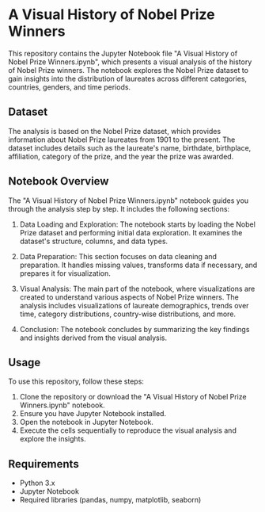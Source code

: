 # A Visual History of Nobel Prize Winners


This repository contains the Jupyter Notebook file "A Visual History of Nobel Prize Winners.ipynb", which presents a visual analysis of the history of Nobel Prize winners. The notebook explores the Nobel Prize dataset to gain insights into the distribution of laureates across different categories, countries, genders, and time periods.

## Dataset
The analysis is based on the Nobel Prize dataset, which provides information about Nobel Prize laureates from 1901 to the present. The dataset includes details such as the laureate's name, birthdate, birthplace, affiliation, category of the prize, and the year the prize was awarded.

## Notebook Overview
The "A Visual History of Nobel Prize Winners.ipynb" notebook guides you through the analysis step by step. It includes the following sections:

1. Data Loading and Exploration: The notebook starts by loading the Nobel Prize dataset and performing initial data exploration. It examines the dataset's structure, columns, and data types.

2. Data Preparation: This section focuses on data cleaning and preparation. It handles missing values, transforms data if necessary, and prepares it for visualization.

3. Visual Analysis: The main part of the notebook, where visualizations are created to understand various aspects of Nobel Prize winners. The analysis includes visualizations of laureate demographics, trends over time, category distributions, country-wise distributions, and more.

4. Conclusion: The notebook concludes by summarizing the key findings and insights derived from the visual analysis.

## Usage
To use this repository, follow these steps:

1. Clone the repository or download the "A Visual History of Nobel Prize Winners.ipynb" notebook.
2. Ensure you have Jupyter Notebook installed.
3. Open the notebook in Jupyter Notebook.
4. Execute the cells sequentially to reproduce the visual analysis and explore the insights.

## Requirements
- Python 3.x
- Jupyter Notebook
- Required libraries (pandas, numpy, matplotlib, seaborn)

